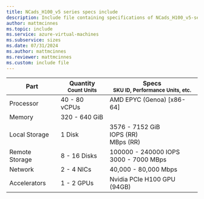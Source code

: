 ```yaml
---
title: NCads_H100_v5 series specs include
description: Include file containing specifications of NCads_H100_v5-series VM sizes.
author: mattmcinnes
ms.topic: include
ms.service: azure-virtual-machines
ms.subservice: sizes
ms.date: 07/31/2024
ms.author: mattmcinnes
ms.reviewer: mattmcinnes
ms.custom: include file
---
```

| Part | Quantity <br><sup>Count Units | Specs <br><sup>SKU ID, Performance Units, etc.  |
|---|---|---|
| Processor      | 40 - 80 vCPUs       | AMD EPYC (Genoa) [x86-64]                               |
| Memory         | 320 - 640 GiB          |                                  |
| Local Storage  | 1 Disk           | 3576 - 7152 GiB <br> IOPS (RR) <br> MBps (RR)                               |
| Remote Storage | 8 - 16 Disks    | 100000 - 240000 IOPS <br>3000 - 7000 MBps   |
| Network        | 2 - 4 NICs          | 40,000 - 80,000 Mbps                          |
| Accelerators   | 1 - 2 GPUs              | Nvidia PCIe H100 GPU (94GB)                     |
